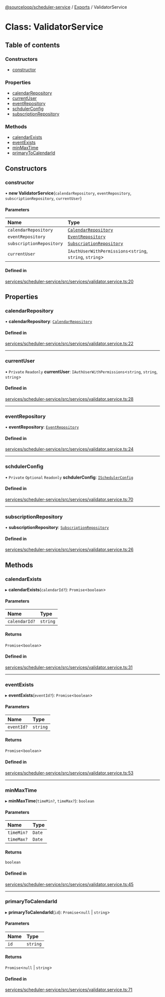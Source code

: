 [@sourceloop/scheduler-service](../README.md) / [Exports](../modules.md) / ValidatorService

# Class: ValidatorService

## Table of contents

### Constructors

- [constructor](ValidatorService.md#constructor)

### Properties

- [calendarRepository](ValidatorService.md#calendarrepository)
- [currentUser](ValidatorService.md#currentuser)
- [eventRepository](ValidatorService.md#eventrepository)
- [schdulerConfig](ValidatorService.md#schdulerconfig)
- [subscriptionRepository](ValidatorService.md#subscriptionrepository)

### Methods

- [calendarExists](ValidatorService.md#calendarexists)
- [eventExists](ValidatorService.md#eventexists)
- [minMaxTime](ValidatorService.md#minmaxtime)
- [primaryToCalendarId](ValidatorService.md#primarytocalendarid)

## Constructors

### constructor

• **new ValidatorService**(`calendarRepository`, `eventRepository`, `subscriptionRepository`, `currentUser`)

#### Parameters

| Name | Type |
| :------ | :------ |
| `calendarRepository` | [`CalendarRepository`](CalendarRepository.md) |
| `eventRepository` | [`EventRepository`](EventRepository.md) |
| `subscriptionRepository` | [`SubscriptionRepository`](SubscriptionRepository.md) |
| `currentUser` | `IAuthUserWithPermissions`<`string`, `string`, `string`\> |

#### Defined in

[services/scheduler-service/src/services/validator.service.ts:20](https://github.com/sourcefuse/loopback4-microservice-catalog/blob/d35fdb3f0/services/scheduler-service/src/services/validator.service.ts#L20)

## Properties

### calendarRepository

• **calendarRepository**: [`CalendarRepository`](CalendarRepository.md)

#### Defined in

[services/scheduler-service/src/services/validator.service.ts:22](https://github.com/sourcefuse/loopback4-microservice-catalog/blob/d35fdb3f0/services/scheduler-service/src/services/validator.service.ts#L22)

___

### currentUser

• `Private` `Readonly` **currentUser**: `IAuthUserWithPermissions`<`string`, `string`, `string`\>

#### Defined in

[services/scheduler-service/src/services/validator.service.ts:28](https://github.com/sourcefuse/loopback4-microservice-catalog/blob/d35fdb3f0/services/scheduler-service/src/services/validator.service.ts#L28)

___

### eventRepository

• **eventRepository**: [`EventRepository`](EventRepository.md)

#### Defined in

[services/scheduler-service/src/services/validator.service.ts:24](https://github.com/sourcefuse/loopback4-microservice-catalog/blob/d35fdb3f0/services/scheduler-service/src/services/validator.service.ts#L24)

___

### schdulerConfig

• `Private` `Optional` `Readonly` **schdulerConfig**: [`ISchedulerConfig`](../interfaces/ISchedulerConfig.md)

#### Defined in

[services/scheduler-service/src/services/validator.service.ts:70](https://github.com/sourcefuse/loopback4-microservice-catalog/blob/d35fdb3f0/services/scheduler-service/src/services/validator.service.ts#L70)

___

### subscriptionRepository

• **subscriptionRepository**: [`SubscriptionRepository`](SubscriptionRepository.md)

#### Defined in

[services/scheduler-service/src/services/validator.service.ts:26](https://github.com/sourcefuse/loopback4-microservice-catalog/blob/d35fdb3f0/services/scheduler-service/src/services/validator.service.ts#L26)

## Methods

### calendarExists

▸ **calendarExists**(`calendarId?`): `Promise`<`boolean`\>

#### Parameters

| Name | Type |
| :------ | :------ |
| `calendarId?` | `string` |

#### Returns

`Promise`<`boolean`\>

#### Defined in

[services/scheduler-service/src/services/validator.service.ts:31](https://github.com/sourcefuse/loopback4-microservice-catalog/blob/d35fdb3f0/services/scheduler-service/src/services/validator.service.ts#L31)

___

### eventExists

▸ **eventExists**(`eventId?`): `Promise`<`boolean`\>

#### Parameters

| Name | Type |
| :------ | :------ |
| `eventId?` | `string` |

#### Returns

`Promise`<`boolean`\>

#### Defined in

[services/scheduler-service/src/services/validator.service.ts:53](https://github.com/sourcefuse/loopback4-microservice-catalog/blob/d35fdb3f0/services/scheduler-service/src/services/validator.service.ts#L53)

___

### minMaxTime

▸ **minMaxTime**(`timeMin?`, `timeMax?`): `boolean`

#### Parameters

| Name | Type |
| :------ | :------ |
| `timeMin?` | `Date` |
| `timeMax?` | `Date` |

#### Returns

`boolean`

#### Defined in

[services/scheduler-service/src/services/validator.service.ts:45](https://github.com/sourcefuse/loopback4-microservice-catalog/blob/d35fdb3f0/services/scheduler-service/src/services/validator.service.ts#L45)

___

### primaryToCalendarId

▸ **primaryToCalendarId**(`id`): `Promise`<``null`` \| `string`\>

#### Parameters

| Name | Type |
| :------ | :------ |
| `id` | `string` |

#### Returns

`Promise`<``null`` \| `string`\>

#### Defined in

[services/scheduler-service/src/services/validator.service.ts:71](https://github.com/sourcefuse/loopback4-microservice-catalog/blob/d35fdb3f0/services/scheduler-service/src/services/validator.service.ts#L71)
